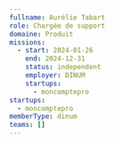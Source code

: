 ```yaml
---
fullname: Aurélie Tabart
role: Chargée de support
domaine: Produit
missions:
  - start: 2024-01-26
    end: 2024-12-31
    status: independent
    employer: DINUM
    startups:
      - moncomptepro
startups:
  - moncomptepro
memberType: dinum
teams: []
---
```

